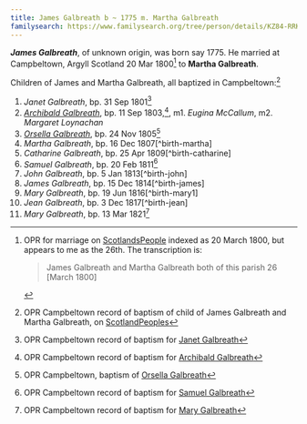 ```yaml
---
title: James Galbreath b ~ 1775 m. Martha Galbreath
familysearch: https://www.familysearch.org/tree/person/details/KZ84-RRK
---
```

***James Galbreath***, of unknown origin, was born say 1775.  He married at Campbeltown, Argyll Scotland 20 Mar 1800[^marriage] to **Martha Galbreath**.

Children of James and Martha Galbreath, all baptized in Campbeltown:[^children]

1. *Janet Galbreath*, bp. 31 Sep 1801[^birth-janet]
2. [*Archibald Galbreath*](galbreath-archibald-1803.md), bp. 11 Sep 1803,[^birth-archibald], m1. *Eugina McCallum*, m2. *Margaret Loynachan*
3. [*Orsella Galbreath*](galbreath-orsla-1805.md), bp. 24 Nov 1805[^birth-orsella]
4. *Martha Galbreath*, bp. 16 Dec 1807[^birth-martha]
4. *Catharine Galbreath*, bp. 25 Apr 1809[^birth-catharine]
5. *Samuel Galbreath*, bp. 20 Feb 1811[^birth-samuel]
5. *John Galbreath*, bp. 5 Jan 1813[^birth-john]
6. *James Galbreath*, bp. 15 Dec 1814[^birth-james]
7. *Mary Galbreath*, bp. 19 Jun 1816[^birth-mary1]
8. *Jean Galbreath*, bp. 3 Dec 1817[^birth-jean]
9. *Mary Galbreath*, bp. 13 Mar 1821[^birth-mary2]

[^marriage]: OPR for marriage on [ScotlandsPeople](https://www.scotlandspeople.gov.uk/view-image/nrs_opr_records/9531021?image=51&return_row=0) indexed as 20 March 1800, but appears to me as the 26th.  The transcription is:
    > James Galbreath and Martha Galbreath both of this parish 26 [March 1800]

[^children]: OPR Campbeltown record of baptism of child of James Galbreath and Martha Galbreath, on [ScotlandPeoples](https://www.scotlandspeople.gov.uk/record-results?search_type=people&event=%28B%20OR%20C%20OR%20S%29&record_type%5B0%5D=opr_births&church_type=Old%20Parish%20Registers&dl_cat=church&dl_rec=church-births-baptisms&surname=galbreath&surname_so=exact&forename_so=starts&from_year=1801&to_year=1821&parent_names=James%20Galbreath&parent_names_so=exact&parent_name_two=martha%20Galbreath&parent_name_two_so=exact&county=ARGYLL&record=Church%20of%20Scotland%20%28old%20parish%20registers%29%20Roman%20Catholic%20Church%20Other%20churches&rd_real_name%5B0%5D=CAMPBELTOWN%20%28LANDWARD%29%20OR%20CAMPBELTOWN%20%28BURGH%29%20OR%20CAMPBELTOWN&rd_display_name%5B0%5D=CAMPBELTOWN%20%28LANDWARD%29%7CCAMPBELTOWN%20%28BURGH%29%7CCAMPBELTOWN_CAMPBELTOWN&rd_label%5B0%5D=CAMPBELTOWN&rd_name%5B0%5D=CAMPBELTOWN%20%2ALANDWARD%2A%20OR%20CAMPBELTOWN%20%2ABURGH%2A%20OR%20CAMPBELTOWN&sort=asc&order=Date&field=year)

[^birth-janet]: OPR Campbeltown record of baptism for [Janet Galbreath](/sources/opr-campbeltown-births.md#1801-09-31-janet-galbreath)

[^birth-archibald]: OPR Campbeltown record of baptism for [Archibald Galbreath](/sources/opr-campbeltown-births.md#1803-09-11-archibald-galbreath)

[^birth-orsella]: OPR Campbeltown, baptism of [Orsella Galbreath](/sources/opr-campbeltown-births.md#1805-11-24-orsella-galbreath)

[^birth-samuel]: OPR Campbeltown record of baptism for [Samuel Galbreath](/sources/opr-campbeltown-births.md#1811-02-20-samuel-galbreath)

[^birth-mary2]: OPR Campbeltown record of baptism for [Mary Galbreath](/sources/opr-campbeltown-births.md#1831-03-13-mary-galbreath)
